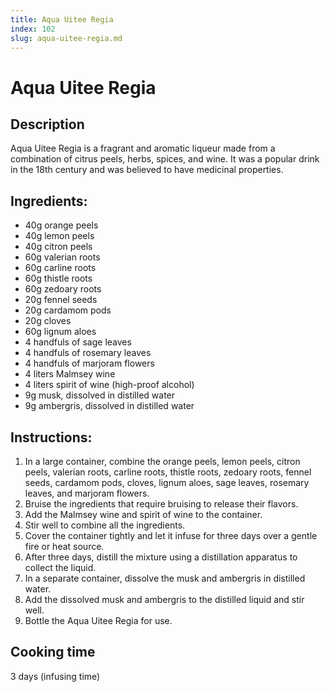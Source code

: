 ```yaml
---
title: Aqua Uitee Regia
index: 102
slug: aqua-uitee-regia.md
---
```


# Aqua Uitee Regia

## Description
Aqua Uitee Regia is a fragrant and aromatic liqueur made from a combination of citrus peels, herbs, spices, and wine. It was a popular drink in the 18th century and was believed to have medicinal properties.

## Ingredients:
- 40g orange peels
- 40g lemon peels
- 40g citron peels
- 60g valerian roots
- 60g carline roots
- 60g thistle roots
- 60g zedoary roots
- 20g fennel seeds
- 20g cardamom pods
- 20g cloves
- 60g lignum aloes
- 4 handfuls of sage leaves
- 4 handfuls of rosemary leaves
- 4 handfuls of marjoram flowers
- 4 liters Malmsey wine
- 4 liters spirit of wine (high-proof alcohol)
- 9g musk, dissolved in distilled water
- 9g ambergris, dissolved in distilled water

## Instructions:
1. In a large container, combine the orange peels, lemon peels, citron peels, valerian roots, carline roots, thistle roots, zedoary roots, fennel seeds, cardamom pods, cloves, lignum aloes, sage leaves, rosemary leaves, and marjoram flowers.
2. Bruise the ingredients that require bruising to release their flavors.
3. Add the Malmsey wine and spirit of wine to the container.
4. Stir well to combine all the ingredients.
5. Cover the container tightly and let it infuse for three days over a gentle fire or heat source.
6. After three days, distill the mixture using a distillation apparatus to collect the liquid.
7. In a separate container, dissolve the musk and ambergris in distilled water.
8. Add the dissolved musk and ambergris to the distilled liquid and stir well.
9. Bottle the Aqua Uitee Regia for use.

## Cooking time
3 days (infusing time)